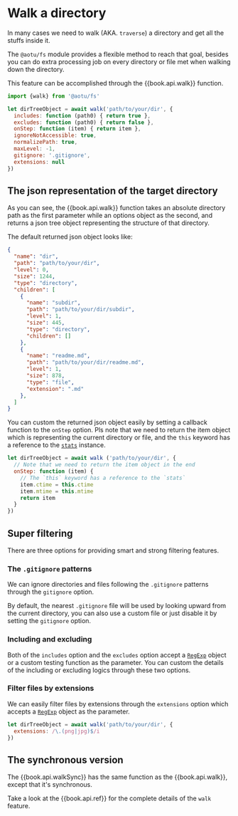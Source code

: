 # Walk a directory

In many cases we need to walk (AKA. `traverse`) a directory and get all the stuffs inside it.

The `@aotu/fs` module provides a flexible method to reach that goal, besides you can do extra processing job on every directory or file met when walking down the directory.

This feature can be accomplished through the {{book.api.walk}} function.

```js
import {walk} from '@aotu/fs'

let dirTreeObject = await walk('path/to/your/dir', {
  includes: function (path0) { return true },
  excludes: function (path0) { return false },
  onStep: function (item) { return item },
  ignoreNotAccessible: true,
  normalizePath: true,
  maxLevel: -1,
  gitignore: '.gitignore',
  extensions: null
})

```

## The json representation of the target directory

As you can see, the {{book.api.walk}} function takes an absolute directory path as the first parameter while an options object as the second, and returns a json tree object representing the structure of that directory.

The default returned json object looks like:

```json
{
  "name": "dir",
  "path": "path/to/your/dir",
  "level": 0,
  "size": 1244,
  "type": "directory",
  "children": [
    {
      "name": "subdir",
      "path": "path/to/your/dir/subdir",
      "level": 1,
      "size": 445,
      "type": "directory",
      "children": []
    },
    {
      "name": "readme.md",
      "path": "path/to/your/dir/readme.md",
      "level": 1,
      "size": 878,
      "type": "file",
      "extension": ".md"
    },
  ]
}
```

You can custom the returned json object easily by setting a callback function to the `onStep` option. Pls note that we need to return the item object which is representing the current directory or file, and the `this` keyword has a reference to the [`stats`](https://nodejs.org/dist/latest-v8.x/docs/api/fs.html#fs_class_fs_stats) instance.

```js
let dirTreeObject = await walk ('path/to/your/dir', {
  // Note that we need to return the item object in the end
  onStep: function (item) {
    // The `this` keyword has a reference to the `stats`
    item.ctime = this.ctime
    item.mtime = this.mtime
    return item
  }
})
```

## Super filtering

There are three options for providing smart and strong filtering features.

### The `.gitignore` patterns

We can ignore directories and files following the `.gitignore` patterns through the `gitignore` option.

By default, the nearest `.gitignore` file will be used by looking upward from the current directory, you can also use a custom file or just disable it by setting the `gitignore` option.

### Including and excluding

Both of the `includes` option and the `excludes` option accept a [`RegExp`](https://developer.mozilla.org/en/docs/Web/JavaScript/Reference/Global_Objects/RegExp) object or a custom testing function as the parameter. You can custom the details of the including or excluding logics through these two options.

### Filter files by extensions

We can easily filter files by extensions through the `extensions` option which accepts a [`RegExp`](https://developer.mozilla.org/en/docs/Web/JavaScript/Reference/Global_Objects/RegExp) object as the parameter.

```js
let dirTreeObject = await walk('path/to/your/dir', {
  extensions: /\.(png|jpg)$/i
})
```

## The synchronous version

The {{book.api.walkSync}} has the same function as the {{book.api.walk}}, except that it's synchronous.

Take a look at the {{book.api.ref}} for the complete details of the `walk` feature.
